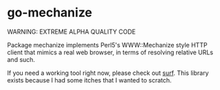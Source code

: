 go-mechanize
============

WARNING: EXTREME ALPHA QUALITY CODE

Package mechanize implements Perl5's WWW::Mechanize style HTTP client
that mimics a real web browser, in terms of resolving relative URLs
and such.

If you need a working tool right now, please check out [surf](https://github.com/headzoo/surf).
This library exists because I had some itches that I wanted to scratch.

